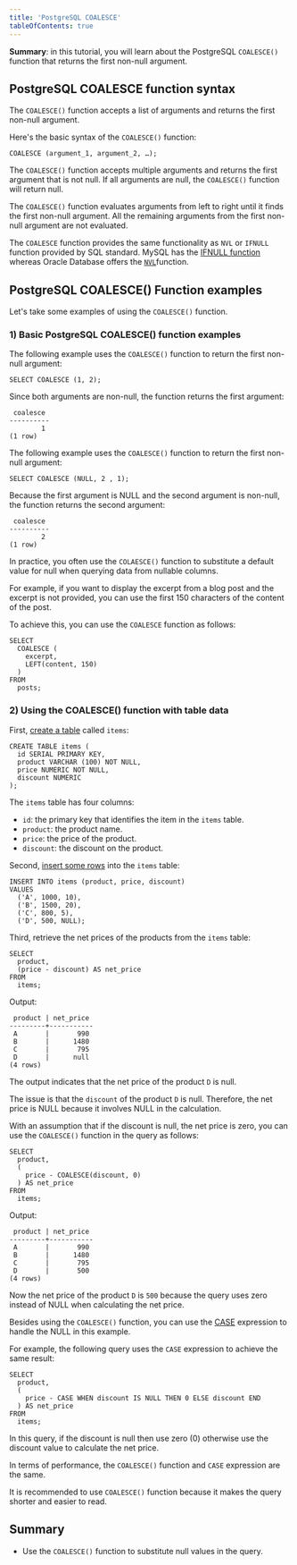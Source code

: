 ```yaml
---
title: 'PostgreSQL COALESCE'
tableOfContents: true
---
```


**Summary**: in this tutorial, you will learn about the PostgreSQL `COALESCE()` function that returns the first non-null argument.

## PostgreSQL COALESCE function syntax

The `COALESCE()` function accepts a list of arguments and returns the first non-null argument.

Here's the basic syntax of the `COALESCE()` function:

```
COALESCE (argument_1, argument_2, …);
```

The `COALESCE()` function accepts multiple arguments and returns the first argument that is not null. If all arguments are null, the `COALESCE()` function will return null.

The `COALESCE()` function evaluates arguments from left to right until it finds the first non-null argument. All the remaining arguments from the first non-null argument are not evaluated.

The `COALESCE` function provides the same functionality as `NVL` or `IFNULL` function provided by SQL standard. MySQL has the [IFNULL function](https://www.mysqltutorial.org/mysql-control-flow-functions/mysql-ifnull/) whereas Oracle Database offers the [`NVL`](https://www.oracletutorial.com/oracle-comparison-functions/oracle-nvl/)function.

## PostgreSQL COALESCE() Function examples

Let's take some examples of using the `COALESCE()` function.

### 1) Basic PostgreSQL COALESCE() function examples

The following example uses the `COALESCE()` function to return the first non-null argument:

```
SELECT COALESCE (1, 2);
```

Since both arguments are non-null, the function returns the first argument:

```
 coalesce
----------
        1
(1 row)
```

The following example uses the `COALESCE()` function to return the first non-null argument:

```
SELECT COALESCE (NULL, 2 , 1);
```

Because the first argument is NULL and the second argument is non-null, the function returns the second argument:

```
 coalesce
----------
        2
(1 row)
```

In practice, you often use the `COLAESCE()` function to substitute a default value for null when querying data from nullable columns.

For example, if you want to display the excerpt from a blog post and the excerpt is not provided, you can use the first 150 characters of the content of the post.

To achieve this, you can use the `COALESCE` function as follows:

```
SELECT
  COALESCE (
    excerpt,
    LEFT(content, 150)
  )
FROM
  posts;
```

### 2) Using the COALESCE() function with table data

First, [create a table](/docs/postgresql/postgresql-create-table) called `items`:

```
CREATE TABLE items (
  id SERIAL PRIMARY KEY,
  product VARCHAR (100) NOT NULL,
  price NUMERIC NOT NULL,
  discount NUMERIC
);
```

The `items` table has four columns:

- `id`: the primary key that identifies the item in the `items` table.
- `product`: the product name.
- `price`: the price of the product.
- `discount`: the discount on the product.

Second, [insert some rows](/docs/postgresql/postgresql-insert-multiple-rows) into the `items` table:

```
INSERT INTO items (product, price, discount)
VALUES
  ('A', 1000, 10),
  ('B', 1500, 20),
  ('C', 800, 5),
  ('D', 500, NULL);
```

Third, retrieve the net prices of the products from the `items` table:

```
SELECT
  product,
  (price - discount) AS net_price
FROM
  items;
```

Output:

```
 product | net_price
---------+-----------
 A       |       990
 B       |      1480
 C       |       795
 D       |      null
(4 rows)
```

The output indicates that the net price of the product `D` is null.

The issue is that the `discount` of the product `D` is null. Therefore, the net price is NULL because it involves NULL in the calculation.

With an assumption that if the discount is null, the net price is zero, you can use the `COALESCE()` function in the query as follows:

```
SELECT
  product,
  (
    price - COALESCE(discount, 0)
  ) AS net_price
FROM
  items;
```

Output:

```
 product | net_price
---------+-----------
 A       |       990
 B       |      1480
 C       |       795
 D       |       500
(4 rows)
```

Now the net price of the product `D` is `500` because the query uses zero instead of NULL when calculating the net price.

Besides using the `COALESCE()` function, you can use the [CASE](/docs/postgresql/postgresql-case) expression to handle the NULL in this example.

For example, the following query uses the `CASE` expression to achieve the same result:

```
SELECT
  product,
  (
    price - CASE WHEN discount IS NULL THEN 0 ELSE discount END
  ) AS net_price
FROM
  items;
```

In this query, if the discount is null then use zero (0) otherwise use the discount value to calculate the net price.

In terms of performance, the `COALESCE()` function and `CASE` expression are the same.

It is recommended to use `COALESCE()` function because it makes the query shorter and easier to read.

## Summary

- Use the `COALESCE()` function to substitute null values in the query.
